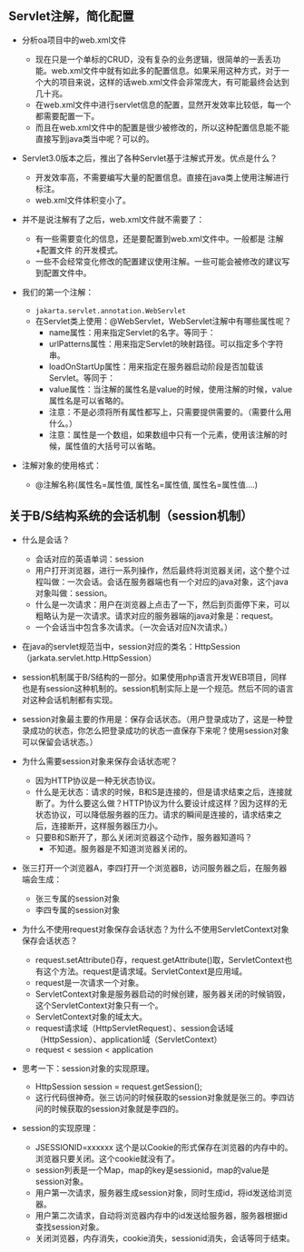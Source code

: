 ## Servlet注解，简化配置

- 分析oa项目中的web.xml文件
    - 现在只是一个单标的CRUD，没有复杂的业务逻辑，很简单的一丢丢功能。web.xml文件中就有如此多的配置信息。如果采用这种方式，对于一个大的项目来说，这样的话web.xml文件会非常庞大，有可能最终会达到几十兆。
    - 在web.xml文件中进行servlet信息的配置，显然开发效率比较低，每一个都需要配置一下。
    - 而且在web.xml文件中的配置是很少被修改的，所以这种配置信息能不能直接写到java类当中呢？可以的。

- Servlet3.0版本之后，推出了各种Servlet基于注解式开发。优点是什么？
    - 开发效率高，不需要编写大量的配置信息。直接在java类上使用注解进行标注。
    - web.xml文件体积变小了。

- 并不是说注解有了之后，web.xml文件就不需要了：
    - 有一些需要变化的信息，还是要配置到web.xml文件中。一般都是 注解+配置文件 的开发模式。
    - 一些不会经常变化修改的配置建议使用注解。一些可能会被修改的建议写到配置文件中。

- 我们的第一个注解：

    - `jakarta.servlet.annotation.WebServlet`
    - 在Servlet类上使用：@WebServlet，WebServlet注解中有哪些属性呢？
        - name属性：用来指定Servlet的名字。等同于：<servlet-name>
        - urlPatterns属性：用来指定Servlet的映射路径。可以指定多个字符串。<url-pattern>
        - loadOnStartUp属性：用来指定在服务器启动阶段是否加载该Servlet。等同于：<load-on-startup>
        - value属性：当注解的属性名是value的时候，使用注解的时候，value属性名是可以省略的。
        - 注意：不是必须将所有属性都写上，只需要提供需要的。（需要什么用什么。）
        - 注意：属性是一个数组，如果数组中只有一个元素，使用该注解的时候，属性值的大括号可以省略。

- 注解对象的使用格式：
    - @注解名称(属性名=属性值, 属性名=属性值, 属性名=属性值....)



## 关于B/S结构系统的会话机制（session机制）

- 什么是会话？
    - 会话对应的英语单词：session
    - 用户打开浏览器，进行一系列操作，然后最终将浏览器关闭，这个整个过程叫做：一次会话。会话在服务器端也有一个对应的java对象，这个java对象叫做：session。
    - 什么是一次请求：用户在浏览器上点击了一下，然后到页面停下来，可以粗略认为是一次请求。请求对应的服务器端的java对象是：request。
    - 一个会话当中包含多次请求。（一次会话对应N次请求。）

- 在java的servlet规范当中，session对应的类名：HttpSession（jarkata.servlet.http.HttpSession）

- session机制属于B/S结构的一部分。如果使用php语言开发WEB项目，同样也是有session这种机制的。session机制实际上是一个规范。然后不同的语言对这种会话机制都有实现。

- session对象最主要的作用是：保存会话状态。（用户登录成功了，这是一种登录成功的状态，你怎么把登录成功的状态一直保存下来呢？使用session对象可以保留会话状态。）

- 为什么需要session对象来保存会话状态呢？
    - 因为HTTP协议是一种无状态协议。
    - 什么是无状态：请求的时候，B和S是连接的，但是请求结束之后，连接就断了。为什么要这么做？HTTP协议为什么要设计成这样？因为这样的无状态协议，可以降低服务器的压力。请求的瞬间是连接的，请求结束之后，连接断开，这样服务器压力小。
    - 只要B和S断开了，那么关闭浏览器这个动作，服务器知道吗？
        - 不知道。服务器是不知道浏览器关闭的。

- 张三打开一个浏览器A，李四打开一个浏览器B，访问服务器之后，在服务器端会生成：
    - 张三专属的session对象
    - 李四专属的session对象

- 为什么不使用request对象保存会话状态？为什么不使用ServletContext对象保存会话状态？
    - request.setAttribute()存，request.getAttribute()取，ServletContext也有这个方法。request是请求域。ServletContext是应用域。
    - request是一次请求一个对象。
    - ServletContext对象是服务器启动的时候创建，服务器关闭的时候销毁，这个ServletContext对象只有一个。
    - ServletContext对象的域太大。
    - request请求域（HttpServletRequest）、session会话域（HttpSession）、application域（ServletContext）
    - request < session < application

- 思考一下：session对象的实现原理。
    - HttpSession session = request.getSession();
    - 这行代码很神奇。张三访问的时候获取的session对象就是张三的。李四访问的时候获取的session对象就是李四的。

- session的实现原理：

    - JSESSIONID=xxxxxx  这个是以Cookie的形式保存在浏览器的内存中的。浏览器只要关闭。这个cookie就没有了。
    - session列表是一个Map，map的key是sessionid，map的value是session对象。
    - 用户第一次请求，服务器生成session对象，同时生成id，将id发送给浏览器。
    - 用户第二次请求，自动将浏览器内存中的id发送给服务器，服务器根据id查找session对象。
    - 关闭浏览器，内存消失，cookie消失，sessionid消失，会话等同于结束。